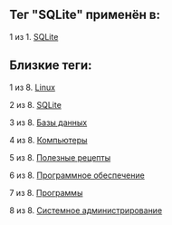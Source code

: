 ## Тег "SQLite" применён в:

1 из 1. [SQLite](../Компьютеры%20и%20софт/Программы/SQLite.md)

## Близкие теги:

1 из 8. [Linux](./linux.md)

2 из 8. [SQLite](./sqlite.md)

3 из 8. [Базы данных](./базы%20данных.md)

4 из 8. [Компьютеры](./компьютеры.md)

5 из 8. [Полезные рецепты](./полезные%20рецепты.md)

6 из 8. [Программное обеспечение](./программное%20обеспечение.md)

7 из 8. [Программы](./программы.md)

8 из 8. [Системное администрирование](./системное%20администрирование.md)

